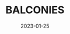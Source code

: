 ---
component: "service2_banner"
date: "2023-01-25"
title: BALCONIES
text: "A MESSAGE TO BE DETERMINED"
textColor: white
featuredImage: ../../../images/service_banner.webp
---